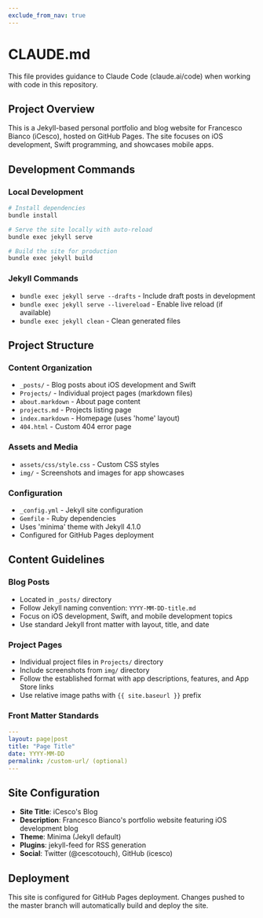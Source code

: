 ```yaml
---
exclude_from_nav: true
---
```


# CLAUDE.md

This file provides guidance to Claude Code (claude.ai/code) when working with code in this repository.

## Project Overview

This is a Jekyll-based personal portfolio and blog website for Francesco Bianco (iCesco), hosted on GitHub Pages. The site focuses on iOS development, Swift programming, and showcases mobile apps.

## Development Commands

### Local Development
```bash
# Install dependencies
bundle install

# Serve the site locally with auto-reload
bundle exec jekyll serve

# Build the site for production
bundle exec jekyll build
```

### Jekyll Commands
- `bundle exec jekyll serve --drafts` - Include draft posts in development
- `bundle exec jekyll serve --livereload` - Enable live reload (if available)
- `bundle exec jekyll clean` - Clean generated files

## Project Structure

### Content Organization
- `_posts/` - Blog posts about iOS development and Swift
- `Projects/` - Individual project pages (markdown files)
- `about.markdown` - About page content
- `projects.md` - Projects listing page
- `index.markdown` - Homepage (uses 'home' layout)
- `404.html` - Custom 404 error page

### Assets and Media
- `assets/css/style.css` - Custom CSS styles
- `img/` - Screenshots and images for app showcases

### Configuration
- `_config.yml` - Jekyll site configuration
- `Gemfile` - Ruby dependencies
- Uses 'minima' theme with Jekyll 4.1.0
- Configured for GitHub Pages deployment

## Content Guidelines

### Blog Posts
- Located in `_posts/` directory
- Follow Jekyll naming convention: `YYYY-MM-DD-title.md`
- Focus on iOS development, Swift, and mobile development topics
- Use standard Jekyll front matter with layout, title, and date

### Project Pages
- Individual project files in `Projects/` directory
- Include screenshots from `img/` directory
- Follow the established format with app descriptions, features, and App Store links
- Use relative image paths with `{{ site.baseurl }}` prefix

### Front Matter Standards
```yaml
---
layout: page|post
title: "Page Title"
date: YYYY-MM-DD
permalink: /custom-url/ (optional)
---
```

## Site Configuration

- **Site Title**: iCesco's Blog
- **Description**: Francesco Bianco's portfolio website featuring iOS development blog
- **Theme**: Minima (Jekyll default)
- **Plugins**: jekyll-feed for RSS generation
- **Social**: Twitter (@cescotouch), GitHub (icesco)

## Deployment

This site is configured for GitHub Pages deployment. Changes pushed to the master branch will automatically build and deploy the site.